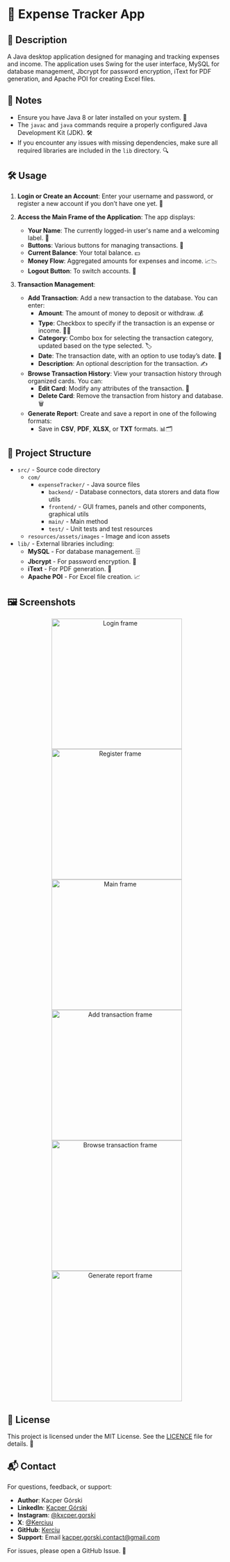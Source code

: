 # 💸 Expense Tracker App

## 📜 Description

A Java desktop application designed for managing and tracking expenses and income. The application uses Swing for the user interface, MySQL for database management, Jbcrypt for password encryption, iText for PDF generation, and Apache POI for creating Excel files.

## 📝 Notes

- Ensure you have Java 8 or later installed on your system. 🌟
- The `javac` and `java` commands require a properly configured Java Development Kit (JDK). 🛠️
- If you encounter any issues with missing dependencies, make sure all required libraries are included in the `lib` directory. 🔍

## 🛠️ Usage

1. **Login or Create an Account**: Enter your username and password, or register a new account if you don’t have one yet. 🔐
2. **Access the Main Frame of the Application**: The app displays:
   - **Your Name**: The currently logged-in user's name and a welcoming label. 👋
   - **Buttons**: Various buttons for managing transactions. 🔲
   - **Current Balance**: Your total balance. 💵
   - **Money Flow**: Aggregated amounts for expenses and income. 📈📉
   - **Logout Button**: To switch accounts. 🔄

3. **Transaction Management**: 
   - **Add Transaction**: Add a new transaction to the database. You can enter:
     - **Amount**: The amount of money to deposit or withdraw. 💰
     - **Type**: Checkbox to specify if the transaction is an expense or income. 💸💵
     - **Category**: Combo box for selecting the transaction category, updated based on the type selected. 🏷️
     - **Date**: The transaction date, with an option to use today’s date. 📅
     - **Description**: An optional description for the transaction. ✍️
   - **Browse Transaction History**: View your transaction history through organized cards. You can:
     - **Edit Card**: Modify any attributes of the transaction. 📝
     - **Delete Card**: Remove the transaction from history and database. 🗑️
   - **Generate Report**: Create and save a report in one of the following formats:
     - Save in **CSV**, **PDF**, **XLSX**, or **TXT** formats. 📊🗂️

## 📁 Project Structure

- `src/` - Source code directory
  - `com/`
    - `expenseTracker/` - Java source files
      - `backend/` - Database connectors, data storers and data flow utils
      - `frontend/` - GUI frames, panels and other components, graphical utils
      - `main/` - Main method
      - `test/` - Unit tests and test resources
  - `resources/assets/images` - Image and icon assets
- `lib/` - External libraries including:
  - **MySQL** - For database management. 🗄️
  - **Jbcrypt** - For password encryption. 🔐
  - **iText** - For PDF generation. 📄
  - **Apache POI** - For Excel file creation. 📈

## 🖼️ Screenshots
<p align="center">
  <img src="assets/images/screenshots/login-frame.png" alt="Login frame" width="300" />
  <img src="assets/images/screenshots/register-frame.png" alt="Register frame" width="300" />
  <img src="assets/images/screenshots/main-frame.png" alt="Main frame" width="300" />
  <img src="assets/images/screenshots/add-transaction-frame.png" alt="Add transaction frame" width="300" />
  <img src="assets/images/screenshots/browse-transaction-history-frame.png" alt="Browse transaction frame" width="300" />
  <img src="assets/images/screenshots/generate-report-frame.png" alt="Generate report frame" width="300" />
</p>

## 📜 License
This project is licensed under the MIT License. See the [LICENCE](LICENCE) file for details. 📝

## 📬 Contact
For questions, feedback, or support:
- **Author**: Kacper Górski
- **LinkedIn**: [Kacper Górski](https://www.linkedin.com/in/kacper-gorski)
- **Instagram**: [@kxcper.gorski](https://www.instagram.com/kxcper.gorski)
- **X**: [@Kerciuu](https://x.com/Kerciuu)
- **GitHub**: [Kerciu](https://github.com/Kerciu)
- **Support**: Email [kacper.gorski.contact@gmail.com](mailto:kacper.gorski.contact@gmail.com)

For issues, please open a GitHub Issue. 🚀
